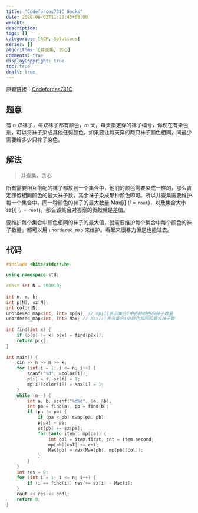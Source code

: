 ```yaml
---
title: "Codeforces731C Socks"
date: 2020-06-02T11:23:45+08:00
weight: 
description:
tags: []
categories: [ACM, Solutions]
series: []
algorithms: [并查集, 贪心]
comments: true
displayCopyright: true
toc: true
draft: true
---
```


原题链接：[Codeforces731C](https://codeforces.com/problemset/problem/731/C)

<!--more-->

## 题意

有 $n$ 双袜子，每双袜子都有颜色，$m$ 天，每天指定穿的袜子编号，你现在有染色剂，可以将袜子染成其他任何颜色，如果要让每天穿的两只袜子颜色相同，问最少需要给多少只袜子染色。

## 解法

> 并查集，贪心

所有需要相互搭配的袜子都放到一个集合中，他们的颜色需要染成一样的，那么肯定保留相同颜色的最大袜子数，其余袜子染成那种颜色即可。所以并查集需要维护每一个集合中，同一种颜色的袜子的最大数量 $\text{Max}[i]\ (i=\texttt{root})$，以及集合大小 $\text{sz}[i]\ (i=\texttt{root})$，那么该集合对答案的贡献就是差值。

要维护每个集合中颜色相同的袜子的最大值，就需要维护每个集合中每个颜色的袜子数量，都可以用 `unordered_map` 来维护。看起来很暴力但是也能过去。

## 代码

```cpp
#include <bits/stdc++.h>
 
using namespace std;
 
const int N = 200010;
 
int n, m, k;
int p[N], sz[N];
int color[N];
unordered_map<int, int> mp[N]; // mp[i]表示集合i中各种颜色的袜子数量
unordered_map<int, int> Max; // Max[i]表示集合i中颜色相同的最大袜子数
 
int find(int x) {
    if (p[x] != x) p[x] = find(p[x]);
    return p[x];
}
 
int main() {
    cin >> n >> m >> k;
    for (int i = 1; i <= n; i++) {
        scanf("%d", &color[i]);
        p[i] = i, sz[i] = 1;
        mp[i][color[i]] = Max[i] = 1;
    }
    while (m--) {
        int a, b; scanf("%d%d", &a, &b);
        int pa = find(a), pb = find(b);
        if (pa != pb) {
            if (pa < pb) swap(pa, pb);
            p[pa] = pb;
            sz[pb] += sz[pa];
            for (auto item : mp[pa]) {
                int col = item.first, cnt = item.second;
                mp[pb][col] += cnt;
                Max[pb] = max(Max[pb], mp[pb][col]);
            }
        }
    }
    int res = 0;
    for (int i = 1; i <= n; i++) {
        if (i == find(i)) res += sz[i] - Max[i];
    }
    cout << res << endl;
    return 0;
}
```
